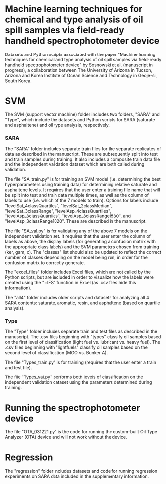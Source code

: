# Machine learning techniques for chemical and type analysis of oil spill samples via field-ready handheld spectrophotometer device

Datasets and Python scripts associated with the paper "Machine learning techniques for chemical and type analysis of oil spill samples via field-ready handheld spectrophotometer device" by Sosnowski et al. (manuscript in progress), a collaboration between The University of Arizona in Tucson, Arizona and Korea Institute of Ocean Science and Technology in Geoje-si, South Korea.

# SVM 
The SVM (support vector machine) folder includes two folders, "SARA" and "Type", which include the datasets and Python scripts for SARA (saturate and asphaltene) and oil type analysis, respectively.

### SARA
The "SARA" folder includes separate train files for the separate replicates of data as described in the manuscript. These are subsequently split into test and train samples during training. It also includes a composite train data file and the independent validation dataset which are both called during validation.

The file "SA_train.py" is for training an SVM model (i.e. determining the best hyperparameters using training data) for determining relative saturate and asphaltene levels. It requires that the user enter a training file name that will be split into test and train data multiple times, as well as the column of labels to use (i.e. which of the 7 models to train). Options for labels include "levelSat_4classQuartiles", "levelSat_2classMedian", "levelSat_3classRange", "levelAsp_4classQuartiles", "levelAsp_3classQuartiles", "levelAsp_3classRange1530", and "levelAsp_3classRange1020". These are described in the manuscript.

The file "SA_val.py" is for validating any of the above 7 models on the independent validation set. It requires that the user enter the column of labels as above, the display labels (for generating a confusion matrix with the appropriate class labels) and the SVM parameters chosen from training (ker, gam, c). The "classes" list should also be updated to reflect the correct number of classes depending on the model being run, in order for the confusion matrix to correctly generate.

The "excel_files" folder includes Excel files, which are not called by the Python scripts, but are included in order to visualize how the labels were created using the "=IFS" function in Excel (as .csv files hide this information). 

The "all4" folder includes older scripts and datasets for analyzing all 4 SARA contents: saturate, aromatic, resin, and asphaltene (based on quartile analysis). 

### Type
The "Type" folder includes separate train and test files as described in the manuscript. The .csv files beginning with "types" classify oil samples based on the first level of classification (light fuel vs. lubricant vs. heavy fuel). The .csv files beginning with "lightfuels" classify oil samples based on the second level of classification (MGO vs. Bunker A). 

The file "Types_train.py" is for training (requires that the user enter a train and test file).

The file "Types_val.py" performs both levels of classification on the independent validation dataset using the parameters determined during training.

# Running the spectrophotometer device
The file "OTA_031221.py" is the code for running the custom-built Oil Type Analyzer (OTA) device and will not work without the device.

# Regression 
The "regression" folder includes datasets and code for running regression experiments on SARA data included in the supplementary information.


